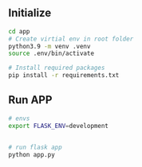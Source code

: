 ## Initialize

```sh
cd app
# Create virtial env in root folder
python3.9 -m venv .venv
source .env/bin/activate

# Install required packages
pip install -r requirements.txt
```

## Run APP

```sh
# envs
export FLASK_ENV=development


# run flask app
python app.py
```

